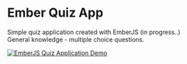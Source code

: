 # Ember Quiz App

Simple quiz application created with EmberJS (in progress..)  
General knowledge - multiple choice questions.

[![EmberJS Quiz Application Demo](http://img.youtube.com/vi/pgdV7NWU88g/0.jpg)](https://www.youtube.com/watch?v=pgdV7NWU88g)
